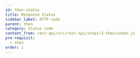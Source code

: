 ```yaml
---
id: then-status
title: Response Status
sidebar_label: HTTP code
parent: then
category: Status code
content_from: rest-api/src/rest-api/steps/3-then/index.js
pre-requisit:
  - then
order: 1
---
```


